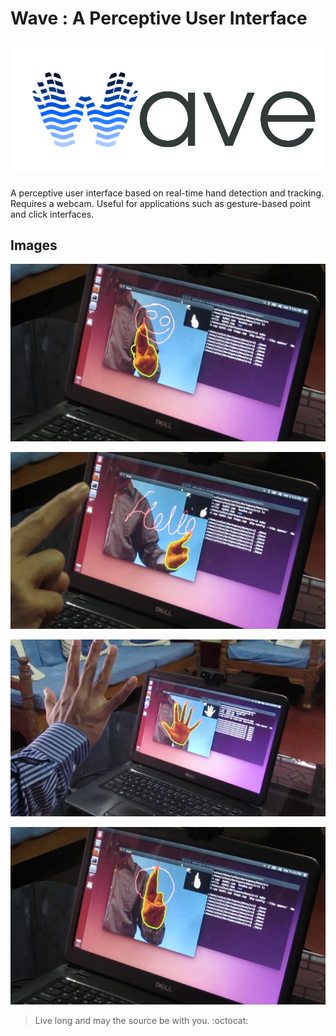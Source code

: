 Wave : A Perceptive User Interface
===============================================
![alt text](res/wave.png "Wave")
--------------------------
A perceptive user interface based on real-time hand detection and tracking. Requires a webcam. Useful for applications such as gesture-based point and click interfaces.

Images
--------------------------
![alt text](res/snap1.png "Image 1")

![alt text](res/snap2.png "Image 2")

![alt text](res/snap3.png "Image 3")

![alt text](res/snap4.png "Image 4")

> Live long and may the source be with you. :octocat:
